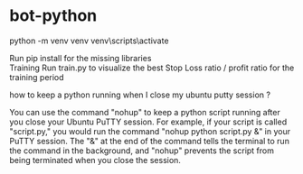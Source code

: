 # bot-python
python -m venv venv
venv\scripts\activate

Run pip install for the missing libraries <br/>
Training 
    Run train.py to visualize the best Stop Loss ratio / profit ratio for the training period<br/>


how to keep a python running when I close my ubuntu putty session ?

You can use the command "nohup" to keep a python script running after you close your Ubuntu PuTTY session. For example, if your script is called "script.py," you would run the command "nohup python script.py &" in your PuTTY session. The "&" at the end of the command tells the terminal to run the command in the background, and "nohup" prevents the script from being terminated when you close the session.
